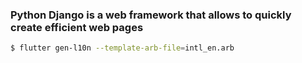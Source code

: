 ### Python Django is a web framework that allows to quickly create efficient web pages
```sh
$ flutter gen-l10n --template-arb-file=intl_en.arb
```
